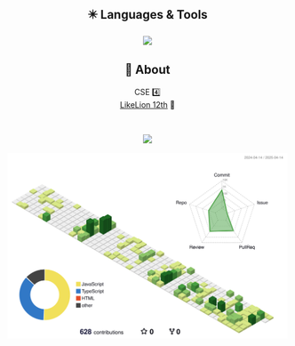 <div align="center">

  
  ## :eight_pointed_black_star: Languages & Tools 
  <a href="https://skillicons.dev">
    <img src="https://skillicons.dev/icons?i=vscode,react,js,ts&theme=light" />
  </a>
 

  <br/>
  
  ## 📝 About 
  CSE 4️⃣ <br />
  [LikeLion 12th](https://github.com/user-attachments/files/19752480/default.pdf) 🦁

  
  <br/>
  
  <a href="https://velog.io/@dev-joohee"><img src="https://img.shields.io/badge/Tech%20Blog-11B48A?style=flat-square&logo=Vimeo&logoColor=white&link=https://velog.io/@dev-joohee"/></a>

  ![](./profile-3d-contrib/profile-green-animate.svg)

  <br/>
  

  
</div>

